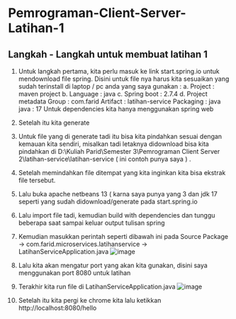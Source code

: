 # Pemrograman-Client-Server-Latihan-1
## Langkah - Langkah untuk membuat latihan 1
1. Untuk langkah pertama, kita perlu masuk ke link start.spring.io untuk mendownload file spring. Disini untuk file nya
harus kita sesuaikan yang sudah terinstall di laptop / pc anda 
yang saya gunakan :
	a. Project : maven project
	b. Language : java
	c. Spring boot : 2.7.4
	d.  Project metadata
		  Group : com.farid
		  Artifact : latihan-service
	    Packaging : java
	    java : 17
	    Untuk dependencies kita hanya menggunakan spring web
2. Setelah itu kita generate
3. Untuk file yang di generate tadi itu bisa kita pindahkan sesuai dengan kemauan kita sendiri, misalkan tadi letaknya didownload
bisa kita pindahkan di D:\Kuliah Parid\Semester 3\Pemrograman Client Server 2\latihan-service\latihan-service ( ini contoh punya saya ) .
3. Setelah memindahkan file ditempat yang kita inginkan kita bisa ekstrak file tersebut.
4. Lalu buka apache netbeans 13 ( karna saya punya yang 3 dan jdk 17 seperti yang sudah didownload/generate pada start.spring.io
5. Lalu import file tadi, kemudian build with dependencies dan tunggu beberapa saat sampai keluar output tulisan spring 
6. Kemudian masukkan perintah seperti dibawah ini pada Source Package -> com.farid.microservices.latihanservice -> LatihanServiceApplication.java
![image](https://user-images.githubusercontent.com/113502299/192332426-e2f5d644-4d01-4902-8c85-70d35be286c8.png)

7. Lalu kita akan mengatur port yang akan kita gunakan, disini saya menggunakan port 8080 untuk latihan
8. Terakhir kita run file di LatihanServiceApplication.java
![image](https://user-images.githubusercontent.com/113502299/192332486-0dedb80c-6c80-4516-81c1-2db75445bad6.png)

9. Setelah itu kita pergi ke chrome kita lalu ketikkan http://localhost:8080/hello
